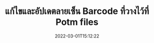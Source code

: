 ---
############################# Static ############################
layout: "auto-gen-signature"
date: 2022-03-01T15:12:22
draft: false
operation: Update
signaturetype: Barcode
fileformat: Potm
productName: .NET
lang: th
productCode: net
otherformats: pdf doc docx docm dot dotm dotx odt ott rtf xls xlsx xlsm xlsb csv ods ots xltx xltm ppt pptx pps ppsx odp otp potx potm pptm ppsm
breadcrumb: Put Barcode signature on Potm for C#

############################# Head ############################
head_title: "อัปเดตลายเซ็น Barcode ที่วางไว้ที่ไฟล์ Potm ด้วย C#"
head_description: "ใช้โค้ด .NET ที่เข้าใจง่ายและเข้าใจง่ายสำหรับการอัปเดตลายเซ็น Barcode ในเอกสาร Potm ที่ลงนามแล้ว"

############################# Header ############################
title: "แก้ไขและอัปเดตลายเซ็น Barcode ที่วางไว้ที่ Potm files"
description: "API สำหรับ .NET มีฟังก์ชันสำหรับการอัปเดตลายเซ็น Barcode ที่เอกสาร Potm อัปเดตลายเซ็นอิเล็กทรอนิกส์ภายในเอกสาร Potm ของคุณด้วยโค้ด C# สองสามบรรทัดอย่างรวดเร็วและง่ายดาย"
bg_image: "https://cms.admin.containerize.com/templates/aspose/App_Themes/V3/images/bg/header1.png"
bg_overlay: false
button:
    enable: true

############################# SubMenu ############################
submenu:
    enable: true

    left:
        img_alt: "GroupDocs.Signature for .NET"
        image: "https://cms.admin.containerize.com/templates/groupdocs/images/product-logos/90x90-noborder/groupdocs-signature-net.png"
        product: "GroupDocs.Signature"
        platform: ".NET"



############################# About ############################
about:
    enable: true
    title: "เรียนรู้เกี่ยวกับ GroupDocs.Signature for .NET คุณลักษณะ API"
    content: |
        [GroupDocs.Signature for .NET](https://products.groupdocs.com/signature/net/) ฟังก์ชัน API มีวิธีการประมวลผลในรูปแบบเอกสารความต้องการมากมายโดยใช้ลายเซ็นอิเล็กทรอนิกส์ รองรับลายเซ็นอิเล็กทรอนิกส์ เช่น ข้อความ รูปภาพ ใบรับรองดิจิทัล บาร์โค้ด คิวอาร์โค้ด แสตมป์ หรือเมตาดาต้า ลูกค้าสามารถเพิ่ม ลบ แก้ไข ตรวจสอบหรือค้นหาลายเซ็นดิจิทัลได้ที่ PDF, เอกสาร MS Word, สมุดงาน MS Excel, งานนำเสนอ MS PowerPoint, ไฟล์ Adobe Photoshop และรูปแบบภาพต่างๆ มีฟีเจอร์และการตั้งค่าที่มีประโยชน์มากมาย
    

############################# Steps ############################
steps:
    enable: true
    title_left: "วิธีเปลี่ยนลายเซ็น Barcode ในเอกสาร Potm ของคุณ"
    content_left: |
        [GroupDocs.Signature for .NET](https://products.groupdocs.com/signature/net/) มีคุณลักษณะที่เป็นประโยชน์ เช่น การอัปเดตลายเซ็น Barcode ที่วางไว้ในเอกสาร Potm ทำให้สามารถเปลี่ยนคุณสมบัติลายเซ็นได้โดยไม่ต้องใช้โค้ดเพิ่มเติม
        
        * ในการเริ่มต้น สร้างวัตถุลายเซ็นที่ส่งผ่านเป็นเส้นทางพารามิเตอร์ตัวสร้างไปยังเอกสารที่ควรได้รับการอัปเดต
        * จากนั้น ให้ยกตัวอย่างอ็อบเจ็กต์ลายเซ็นที่เหมาะสม และตั้งค่าตัวระบุและคุณสมบัติของมันซึ่งจำเป็นต้องเปลี่ยน
        * สุดท้าย เรียกวิธีการอัปเดตของ Signature ผ่านวัตถุลายเซ็นเฉพาะ
        * ดำเนินการอัปเดตผลการแจ้งของคุณ

    title_right: "ความต้องการของระบบ"
    content_right: |
        GroupDocs.Signature for .NET ได้รับการสนับสนุนบนแพลตฟอร์มและระบบปฏิบัติการหลักทั้งหมด ก่อนดำเนินการโค้ดด้านล่าง โปรดตรวจสอบให้แน่ใจว่าคุณได้ติดตั้งข้อกำหนดเบื้องต้นต่อไปนี้ไว้ในระบบของคุณแล้ว

        * ระบบปฏิบัติการ: Microsoft Windows, Linux, MacOS
        * สภาพแวดล้อมการพัฒนา: Microsoft Visual Studio, Xamarin, MonoDevelop
        * Frameworks: .NET Framework, .NET Standard, .NET Core, Mono
        * ดาวน์โหลด GroupDocs.Signature for .NET เวอร์ชันล่าสุดจาก [Nuget](https://www.nuget.org/packages/groupdocs.signature)
         
    code: |
        ```csharp    
                
        // Set up input Potm file
        string filePath = "input.potm";

        // Instantiate Signature for input file
        using (GroupDocs.Signature.Signature signature = new GroupDocs.Signature.Signature(filePath))
        {
                // Id of signature which is supposed to be updated
                // such Id might be got as a result of search operation
                string id = "07f83369-318b-41ad-a843-732417b912c2";

                // provide signature features to update
                // set up particular signature id
                BarcodeSignature signatureToUpdate = new BarcodeSignature(id)
                {
                    // specify signature width
                    Width = 300,
                    // specify signature height
                    Height = 50,
                    // set left position
                    Left = 80,
                    // set top position
                    Top = 100
                };

                // update signature
                bool updateResult = signature.Update(signatureToUpdate);

                // process updation result
                if (updateResult)
                {
                    Console.WriteLine("Signature was updated successfully!");
                }
        }
        ```

############################# Demos ############################
demos:
    enable: true
    title: "กำลังอัปเดตลายเซ็น Barcode บนหน้าเอกสาร - Live Demo"
    content: |
       แก้ไขลายเซ็นอิเล็กทรอนิกส์ต่างๆ ของเอกสาร Potm โดยไปที่เว็บไซต์ [GroupDocs.Signature App](https://products.groupdocs.app/signature/family)          

############################# More Formats ############################
more_formats:
    enable: true
    title: "อัปเดตลายเซ็น Barcode ต่างๆ ผ่าน C#"
    content: |
        "การแก้ไขลายเซ็นดิจิทัลที่วางอยู่ในรูปแบบเอกสารต่างๆ อัปเดตข้อมูลลายเซ็นโดยไม่มีรหัสพิเศษ"
    format: 
       
       
back_to_top:
    enable: true
---